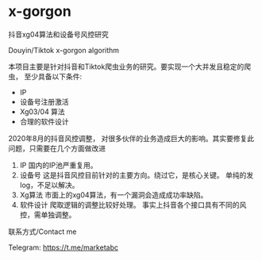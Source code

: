 # x-gorgon
抖音xg04算法和设备号风控研究  

Douyin/Tiktok x-gorgon algorithm 


本项目主要是针对抖音和Tiktok爬虫业务的研究。要实现一个大并发且稳定的爬虫， 至少具备以下条件:
* IP
* 设备号注册激活
* Xg03/04 算法
* 合理的软件设计

2020年8月的抖音风控调整， 对很多伙伴的业务造成巨大的影响。其实要修复此问题，只需要在几个方面做改进
1. IP 国内的IP池严重复用。
2. 设备号 这是抖音风控目前针对的主要方向。绕过它，是核心关键。 单纯的发log，不足以解决。
3. Xg算法 市面上的xg04算法，有一个漏洞会造成成功率缺陷。
4. 软件设计 爬取逻辑的调整比较好处理。 事实上抖音各个接口具有不同的风控，需单独调整。

联系方式/Contact me  

Telegram: https://t.me/marketabc
